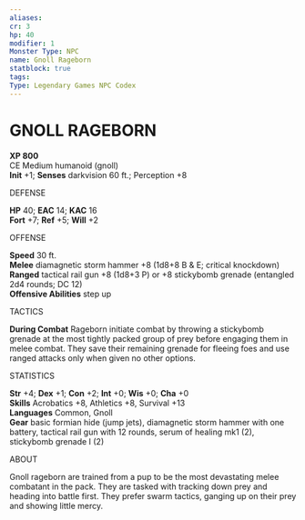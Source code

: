 ```yaml
---
aliases: 
cr: 3
hp: 40
modifier: 1
Monster Type: NPC
name: Gnoll Rageborn
statblock: true
tags: 
Type: Legendary Games NPC Codex
---
```

# GNOLL RAGEBORN


**XP 800**  
CE Medium humanoid (gnoll)  
**Init** +1; **Senses** darkvision 60 ft.; Perception +8

DEFENSE

**HP** 40; **EAC** 14; **KAC** 16  
**Fort** +7; **Ref** +5; **Will** +2

OFFENSE

**Speed** 30 ft.  
**Melee** diamagnetic storm hammer +8 (1d8+8 B & E; critical knockdown)  
**Ranged** tactical rail gun +8 (1d8+3 P) or +8 stickybomb grenade (entangled 2d4 rounds; DC 12)  
**Offensive Abilities** step up

TACTICS

**During Combat** Rageborn initiate combat by throwing a stickybomb grenade at the most tightly packed group of prey before engaging them in melee combat. They save their remaining grenade for fleeing foes and use ranged attacks only when given no other options.

STATISTICS

**Str** +4; **Dex** +1; **Con** +2; **Int** +0; **Wis** +0; **Cha** +0  
**Skills** Acrobatics +8, Athletics +8, Survival +13  
**Languages** Common, Gnoll  
**Gear** basic formian hide (jump jets), diamagnetic storm hammer with one battery, tactical rail gun with 12 rounds, serum of healing mk1 (2), stickybomb grenade I (2)

ABOUT

Gnoll rageborn are trained from a pup to be the most devastating melee combatant in the pack. They are tasked with tracking down prey and heading into battle first. They prefer swarm tactics, ganging up on their prey and showing little mercy.
